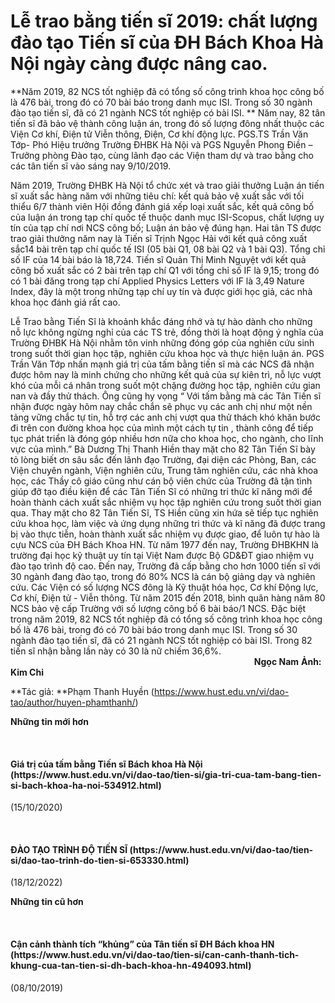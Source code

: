 # Lễ trao bằng tiến sĩ 2019:  chất lượng đào tạo Tiến sĩ của ĐH Bách Khoa Hà Nội ngày càng được nâng cao.

**Năm 2019, 82 NCS tốt nghiệp đã có tổng số công trình khoa học công bố là 476 bài, trong đó có 70 bài báo trong danh mục ISI. Trong số 30 ngành đào tạo tiến sĩ, đã có 21 ngành NCS tốt nghiệp có bài ISI. **
Năm nay, 82 tân tiến sĩ đã bảo vệ thành công luận án, trong đó số lượng đông nhất thuộc các Viện Cơ khí, Điện tử Viễn thông, Điện, Cơ khí động lực. PGS.TS Trần Văn Tớp- Phó Hiệu trưởng Trường ĐHBK Hà Nội và PGS Nguyễn Phong Điền – Trưởng phòng Đào tạo, cùng lãnh đạo các Viện tham dự và trao bằng cho các tân tiến sĩ vào sáng nay 9/10/2019.

Năm 2019, Trường ĐHBK Hà Nội tổ chức xét và trao giải thưởng Luận án tiến sĩ xuất sắc hàng năm với những tiêu chí: kết quả bảo vệ xuất sắc với tối thiểu 6/7 thành viên Hội đồng đánh giá xếp loại xuất sắc, kết quả công bố của luận án trong tạp chí quốc tế thuộc danh mục ISI-Scopus, chất lượng uy tín của tạp chí nơi NCS công bố; Luận án bảo vệ đúng hạn. Hai tân TS được trao giải thưởng năm nay là Tiến sĩ Trịnh Ngọc Hải với kết quả công xuất sắc14 bài trên tạp chí quốc tế ISI (05 bài Q1, 08 bài Q2 và 1 bài Q3). Tổng chỉ số IF của 14 bài báo là 18,724. Tiến sĩ Quản Thị Minh Nguyệt với kết quả công bố xuất sắc có 2 bài trên tạp chí Q1 với tổng chỉ số IF là 9,15; trong đó có 1 bài đăng trong tạp chí Applied Physics Letters với IF là 3,49 Nature Index, đây là một trong những tạp chí uy tín và được giới học giả, các nhà khoa học đánh giá rất cao. 

Lễ Trao bằng Tiến Sĩ là khoảnh khắc đáng nhớ và tự hào dành cho những nỗ lực không ngừng nghỉ của các TS trẻ, đồng thời là hoạt động ý nghĩa của Trường ĐHBK Hà Nội nhằm tôn vinh những đóng góp của nghiên cứu sinh trong suốt thời gian học tập, nghiên cứu khoa học và thực hiện luận án.
PGS Trần Văn Tớp nhấn mạnh giá trị của tấm bằng tiến sĩ mà các NCS đã nhận được hôm nay là minh chứng cho những kết quả của sự kiên trì, nỗ lực vượt khó của mỗi cá nhân trong suốt một chặng đường học tập, nghiên cứu gian nan và đầy thử thách. Ông cũng hy vọng “ Với tấm bằng mà các Tân Tiến sĩ nhận được ngày hôm nay chắc chắn sẽ phục vụ các anh chị như một nền tảng vững chắc tự tin, hỗ trợ các anh chị vượt qua thử thách khó khăn bước đi trên con đường khoa học của mình một cách tự tin , thành công để tiếp tục phát triển là đóng góp nhiều hơn nữa cho khoa học, cho ngành, cho lĩnh vực của mình.”
Bà Dương Thị Thanh Hiền thay mặt cho 82 Tân Tiến Sĩ bày tỏ lòng biết ơn sâu sắc đến lãnh đạo Trường, đại diện các Phòng, Ban, các Viện chuyên ngành, Viện nghiên cứu, Trung tâm nghiên cứu, các nhà khoa học, các Thầy cô giáo cũng như cán bộ viên chức của Trường đã tận tình giúp đỡ tạo điều kiện để các Tân Tiến Sĩ có những tri thức kĩ năng mới để hoàn thành cách xuất sắc nhiệm vụ học tập nghiên cứu trong suốt thời gian qua. Thay mặt cho 82 Tân Tiến Sĩ, TS Hiền cũng xin hứa sẽ tiếp tục nghiên cứu khoa học, làm việc và ứng dụng những tri thức và kĩ năng đã được trang bị vào thực tiễn, hoàn thành xuất sắc nhiệm vụ được giao, để luôn tự hào là cựu NCS của ĐH Bách Khoa HN.
Từ năm 1977 đến nay, Trường ĐHBKHN là trường đại học kỹ thuật uy tín tại Việt Nam được Bộ GD&amp;ĐT giao nhiệm vụ đào tạo trình độ cao. Đến nay, Trường đã cấp bằng cho hơn 1000 tiến sĩ với 30 ngành đang đào tạo, trong đó 80% NCS là cán bộ giảng dạy và nghiên cứu. Các Viện có số lượng NCS đông là Kỹ thuật hóa học, Cơ khí Động lực, Cơ khí, Điện tử - Viễn thông. Từ năm 2015 đến 2018, bình quân hàng năm 80 NCS bảo vệ cấp Trường với số lượng công bố 6 bài báo/1 NCS. Đặc biệt trong năm 2019, 82 NCS tốt nghiệp đã có tổng số công trình khoa học công bố là 476 bài, trong đó có 70 bài báo trong danh mục ISI. Trong số 30 ngành đào tạo tiến sĩ, đã có 21 ngành NCS tốt nghiệp có bài ISI. Trong 82 tiến sĩ nhận bằng lần này có 30 là nữ chiếm 36,6%.
                                                                                                   **Ngọc Nam**
**Ảnh: Kim Chi**

**Tác giả: **Phạm Thanh Huyền (https://www.hust.edu.vn/vi/dao-tao/author/huyen-phamthanh/)

**Những tin mới hơn**

 
<h4>Giá trị của tấm bằng Tiến sĩ Bách khoa Hà Nội (https://www.hust.edu.vn/vi/dao-tao/tien-si/gia-tri-cua-tam-bang-tien-si-bach-khoa-ha-noi-534912.html)</h4>
(15/10/2020)

 
<h4>ĐÀO TẠO TRÌNH ĐỘ TIẾN SĨ (https://www.hust.edu.vn/vi/dao-tao/tien-si/dao-tao-trinh-do-tien-si-653330.html)</h4>
(18/12/2022)

**Những tin cũ hơn**

 
<h4>Cận cảnh thành tích “khủng” của Tân tiến sĩ ĐH Bách khoa HN (https://www.hust.edu.vn/vi/dao-tao/tien-si/can-canh-thanh-tich-khung-cua-tan-tien-si-dh-bach-khoa-hn-494093.html)</h4>
(08/10/2019)